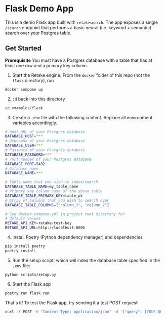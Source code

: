 # Flask Demo App

This is a demo Flask app built with `retakesearch`. The app exposes a single `/search` endpoint
that performs a basic neural (i.e. keyword + semantic) search over your Postgres table.

## Get Started

**Prerequisite** You must have a Postgres database with a table that has at least one row and a primary key column.

1. Start the Retake engine. From the `docker` folder of this repo (not the `flask` directory), run

```bash
docker compose up
```

2. `cd` back into this directory

```bash
cd examples/flask
```

3. Create a `.env` file with the following content. Replace all environment variables accordingly.

```bash
# Host URL of your Postgres database
DATABASE_HOST=***
# Username of your Postgres database
DATABASE_USER=***
# Password of your Postgres database
DATABASE_PASSWORD=***
# Port number of your Postgres database
DATABASE_PORT=5432
# Database name
DATABASE_NAME=***

# Table name that you wish to index/search
DATABASE_TABLE_NAME=my_table_name
# Primary key column name of the above table
DATABASE_TABLE_PRIMARY_KEY=table_pk
# Array of columns that you wish to search over
DATABASE_TABLE_COLUMNS=["column_1", "column_2"]

# See docker-compose.yml in project root directory for
# default values
RETAKE_API_KEY=retake-test-key
RETAKE_API_URL=http://localhost:8000
```

4. Install Poetry (Python dependency manager) and dependencies

```bash
pip install poetry
poetry install
```

5. Run the setup script, which will index the database table specified in the `.env` file:

```bash
python scripts/setup.py
```

6. Start the Flask app

```bash
poetry run flask run
```

That's it! To test the Flask app, try sending it a test POST request

```bash
curl -X POST -H "Content-Type: application/json" -d '{"query": [YOUR QUERY HERE]}' http://127.0.0.1:5000/search
```
